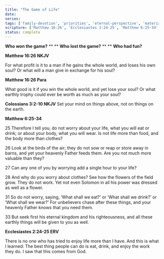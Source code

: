 ```yaml
---
title: "The Game of Life"
date: 
series: 
tags: ['family-devotion', 'priorities', 'eternal-perspective', 'materialism', 'soul-care']
scripture: ['Matthew 16:26', 'Ecclesiastes 2:24-25', 'Matthew 6:25-34', 'Colossians 3:2-10']
status: complete
---
```


**Who won the game?**
**
**
**Who lost the game?**
**
**
**Who had fun?**

**Matthew 16:26 NKJV**

For what profit is it to a man if he gains the whole world, and loses his own soul? Or what will a man give in exchange for his soul?

**Matthew 16:26 Para**

What good is it if you win the whole world, and yet lose your soul? Or what earthly trophy could ever be worth as much as your soul?

**Colossians 3:2-10 NKJV**
Set your mind on things above, not on things on the earth.

**Matthew 6:25-34**

25 Therefore I tell you, do not worry about your life, what you will eat or drink; or about your body, what you will wear. Is not life more than food, and the body more than clothes?

26 Look at the birds of the air; they do not sow or reap or store away in barns, and yet your heavenly Father feeds them. Are you not much more valuable than they?

27 Can any one of you by worrying add a single hour to your life?

28 And why do you worry about clothes? See how the flowers of the field grow. They do not work. Yet not even Solomon in all his power was dressed as well as a flower.

31 So do not worry, saying, ‘What shall we eat?’ or ‘What shall we drink?’ or ‘What shall we wear?’ For unbelievers chase after these things, and your heavenly Father knows that you need them.

33 But seek first his eternal kingdom and his righteousness, and all these earthly things will be given to you as well.

**Ecclesiastes 2:24-25 ERV**

There is no one who has tried to enjoy life more than I have. And this is what I learned: The best thing people can do is eat, drink, and enjoy the work they do. I saw that this comes from God.